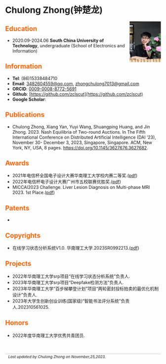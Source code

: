 # Chulong Zhong(钟楚龙)

<div class="introimage"><img src="./assets/profile.jpg" width="20%" style="float:right;"alt="Profile"></div>

## Education

- 2020.09-2024.06  **South China University of Technology**, undergraduate (School of Electronics and Information)

## Information

- **Tel**: (86)15338484710
- **Email**: 3482604559@qq.com, zhongchulong7013@gmail.com
- **ORCID**: [0009-0008-8772-5691](http://orcid.org/0009-0008-8772-5691/)
- **Github**: [https://github.com/zclscut](https://github.com/zclscut)
- **Google Scholar**: 


## Publications

- Chulong Zhong, Xiang Yan, Yuyi Wang, Shuangping Huang, and Jin Zhong. 2023. Nash Equilibria of Two-round Auctions. In The Fifth International Conference on Distributed Artificial Intelligence (DAI ’23), November 30- December 3, 2023, Singapore, Singapore. ACM, New York, NY, USA, 8 pages. https://doi.org/10.1145/3627676.3627682.

## Awards

- 2021年电信杯全国电子设计大赛华南理工大学校内赛二等奖.([pdf](./assets/awards.1.pdf))
- 2022年电信杯电子设计大赛广州市五校联赛优胜奖.([pdf](./assets/awards.2.pdf))
- MICCAI2023 Challenge. Liver Lesion Diagnosis on Multi-phase MRI 2023. 1st Place.([pdf](./assets/awards.3.miccai2023.pdf))
## Patents

- 

## Copyrights

- 在线学习状态分析系统V1.0. 华南理工大学.2023SR0992213.([pdf](./assets/copyrights.1.2023SR0992213.pdf))

## Projects

-   2022年华南理工大学srp项目“在线学习状态分析系统”负责人.
-   2023年华南理工大学srp项目“Deepfake检测方法”负责人.
-   2023年华南理工大学“百步梯攀登计划”项目“两轮密封投标拍卖的最优化机制设计”负责人.
-   2023年大学生创新创业训练(国家级)“智能书法评分系统”负责人.202310561025.

## Honors

- 2022年度华南理工大学优秀共青团员.

<div class="foot">Last updated by Chulong Zhong on November,25,2023.</div>

<style>
h2 {color:#FF6600;}
.foot {
  margin-top: 50px;
  border-top: 1px solid silver;
  padding-top: 1px;
  padding-left: 10px;
  font-size: 12px;
  font-style: italic;
}</style>